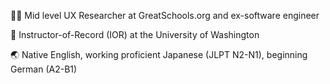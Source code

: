 🕵️‍♀️ Mid level UX Researcher at GreatSchools.org and ex-software engineer

🌱 Instructor-of-Record (IOR) at the University of Washington

🌏 Native English, working proficient Japanese (JLPT N2-N1), beginning German (A2-B1)
